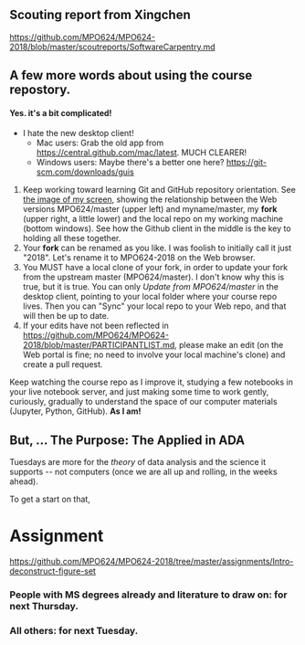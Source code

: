 ## Scouting report from Xingchen
https://github.com/MPO624/MPO624-2018/blob/master/scoutreports/SoftwareCarpentry.md

## A few more words about using the course repostory. 
#### Yes. it's a bit complicated! 
  * I hate the new desktop client! 
    * Mac users: Grab the old app from https://central.github.com/mac/latest. MUCH CLEARER! 
    * Windows users: Maybe there's a better one here? https://git-scm.com/downloads/guis
1. Keep working toward learning Git and GitHub repository orientation. See [the image of my screen](MPO624-2018/classnotes/images/2018-01-23_Cloud_and_local_repos_layout.png), showing the relationship between the Web versions MPO624/master (upper left) and myname/master, my **fork** (upper right, a little lower) and the local repo on my working machine (bottom windows). See how the Github client in the middle is the key to holding all these together. 
1. Your **fork** can be renamed as you like. I was foolish to initially call it just "2018". Let's rename it to MPO624-2018 on the Web browser. 
1. You MUST have a local clone of your fork, in order to update your fork from the upstream master (MPO624/master). I don't know why this is true, but it is true. You can only _Update from MPO624/master_ in the desktop client, pointing to your local folder where your course repo lives. Then you can "Sync" your local repo to your Web repo, and that will then be up to date. 
1. If your edits have not been reflected in https://github.com/MPO624/MPO624-2018/blob/master/PARTICIPANTLIST.md, please make an edit (on the Web portal is fine; no need to involve your local machine's clone) and create a pull request. 

Keep watching the course repo as I improve it, studying a few notebooks in your live notebook server, and just making some time to work gently, curiously, gradually to understand the space of our computer materials (Jupyter, Python, GitHub). **As I am!**


## But, ... The Purpose: The **Applied** in ADA
Tuesdays are more for the _theory_ of data analysis and the science it supports -- not computers (once we are all up and rolling, in the weeks ahead). 

To get a start on that, 

# Assignment 
https://github.com/MPO624/MPO624-2018/tree/master/assignments/Intro-deconstruct-figure-set

### People with MS degrees already and literature to draw on: for next Thursday. 
### All others: for next Tuesday. 

